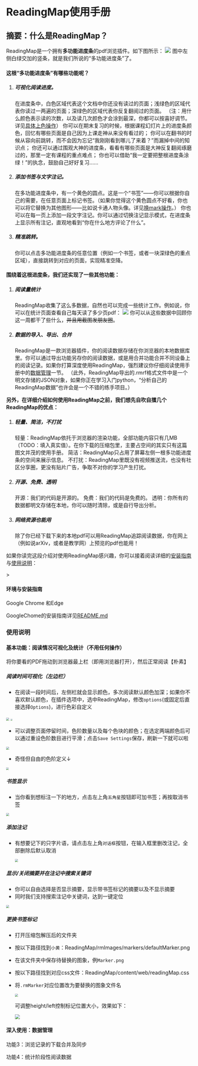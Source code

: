 # ReadingMap使用手册

## 摘要：什么是ReadingMap？
ReadingMap是一个拥有**多功能进度条**的pdf浏览插件。如下图所示：
![](overview.png)
图中左侧白绿交加的竖条，就是我们所说的“多功能进度条”了。

#### 这根“多功能进度条”有哪些功能呢？

1. ##### 可视化阅读进度。
   
   在进度条中，白色区域代表这个文档中你还没有读过的页面；浅绿色的区域代表你读过一两遍的页面；深绿色的区域代表你反复翻阅过的页面。
   （注：用什么颜色表示读的次数，以及读几次颜色才会涂到最深，你都可以按喜好调节。详见[具体上色操作](#changeColorbar)）
   你可以在期末复习的时候，根据课程幻灯片上的进度条颜色，回忆有哪些页面是自己因为上课走神从来没有看过的；
   你可以在翻书的时候从容向前跳转，而不会因为忘记“我刚刚看到哪儿了来着？”而漏掉中间的知识点；
   你还可以通过围观大神的进度条，看看有哪些页面是大神反复翻阅琢磨过的，那里一定有课程的重点难点；
   你也可以借助“我一定要把整根进度条涂绿！”的执念，鼓励自己好好复习……
   
2. ##### 添加书签与文字注记。
   
   在多功能进度条中，有一个黄色的圆点。这是一个“书签”——你可以根据你自己的需要，在任意页面上标记书签。（如果你觉得这个黄色圆点不好看，你也可以将它替换为其他图形——比如说卡通人物头像。详见[换mark操作](#changeMark)。）
   你也可以在每一页上添加一段文字注记。你可以通过切换注记显示模式，在进度条上显示所有注记，直观地看到“你在什么地方评论了什么”。
   
3. ##### 精准跳转。
   
   你可以点击多功能进度条的任意位置（例如一个书签，或者一块深绿色的重点区域），直接跳转到对应的页面，实现精准空降。

#### 围绕着这根进度条，我们还实现了一些其他功能：

1. ##### 阅读量统计
   
   ReadingMap收集了这么多数据，自然也可以完成一些统计工作。例如说，你可以在统计页面查看自己每天读了多少页pdf：
   ![](statistics.png)
   你可以从这些数据中回顾你这一周都干了些什么，~~并且用截图发朋友圈~~。
2. ##### 数据的导入、导出、合并
   
   ReadingMap是一款浏览器插件，你的阅读数据存储在你浏览器的本地数据库里。你可以通过导出功能另存你的阅读数据，或是用合并功能合并不同设备上的阅读记录。如果你打算深度使用ReadingMap，强烈建议你仔细阅读使用手册中的[数据管理](#dataManagement)一节。
   （此外，ReadingMap导出的.rmrf格式文件中是一个明文存储的JSON对象，如果你正在学习入门python，“分析自己的ReadingMap数据”也许会是一个不错的练手项目。）

**另外，在详细介绍如何使用ReadingMap之前，我们想先自吹自擂几个ReadingMap的优点：**

1. ##### 轻量、简洁，不打扰
   
   轻量：ReadingMap依托于浏览器的渲染功能，全部功能内容只有几MB（TODO：填入真实值）。在你下载的压缩包里，主要占空间的其实只有这篇图文并茂的使用手册。
   简洁：ReadingMap只占用了屏幕左侧一根多功能进度条的空间来展示信息。
   不打扰：ReadingMap里既没有视频推送流，也没有社区分享圈，更没有贴片广告，争取不对你的学习产生打扰。
   
2. ##### 开源、免费、透明
   
   开源：我们的代码是开源的。
   免费：我们的代码是免费的。
   透明：你所有的数据都明文存储在本地，你可以随时清除，或是自行导出分析。
   
3. ##### 网络资源也能用
   
   除了你已经下载下来的本地pdf可以用ReadingMap追踪阅读数据，你在网上（例如说arXiv，或者是教学网）上预览的pdf也能用！
   
   

如果你读完这段介绍对使用ReadingMap感兴趣，你可以接着阅读详细的[安装指南](#howtoEquip)与[使用说明](#howtoUse)：

<div id="howtoEquip"></div>>

#### 环境与安装指南

Google Chrome 和Edge

GoogleChome的安装指南详见[README.md](./README.md)



<div id="howtoUse"></div>

### 使用说明

#### 基本功能：阅读情况可视化及统计（不用任何操作）

将你要看的PDF拖动到浏览器最上栏（即用浏览器打开），然后正常阅读【朴素】

<div id="changeColorbar"></div>

##### 阅读时间可视化（左边栏）

* 在阅读一段时间后，左侧栏就会显示颜色，多次阅读默认颜色加深；如果你不喜欢默认颜色，在插件选项中，选中ReadingMap，修改`options`(或固定后直接选择`Options`)，进行色彩自定义

<img src="./pics/Usages2options.png" style="zoom:50%;" />

<img src="./pics/Usages1.png" style="zoom: 33%;" />

* 可以调整页面停留时间，色阶数量以及每个色块的颜色；在选定两端颜色后可以通过重设色阶数目进行平滑；点击`Save Settings`保存，刷新一下就可以啦

<img src="./pics/Usages3options.png" style="zoom:50%;" />

* 奇怪但自由的色阶定义$\downarrow$

<img src="./pics/Usages_color.png" style="zoom:43%;" />



##### 书签显示

* 当你看到想标注一下的地方，点击左上角`五角星`按钮即可加书签；再按取消书签

<img src="./pics/Usages4mark.png" style="zoom:50%;" />

##### 添加注记

* 有想要记下的只字片语，请点击左上角`对话框`按钮，在输入框里删改注记，全部删除后默认取消

  <img src="./pics/Usages5notes.png" style="zoom:50%;" />

##### 显示/关闭摘要并在注记中搜索关键词

* 你可以自由选择是否显示摘要，显示带书签标记的摘要以及不显示摘要
* 同时我们支持搜索注记中关键词，达到一键定位

<img src="./pics/Usages6modes.png" style="zoom:50%;" />



##### 更换书签标记

* 打开压缩包解压后的文件夹

* 按以下路径找到`小黄`：ReadingMap/rmImages/markers/defaultMarker.png

* 在该文件夹中保存待替换的图象，例`Marker.png`

* 按以下路径找到对应css文件：ReadingMap/content/web/readingMap.css

* 将`.rmMarker`对应位置改为要替换的图象文件名

  <img src="./pics/ChangeMarkerinCSS.png" style="zoom:50%;" />

  可调整height/left控制标记位置大小，效果如下：

  <img src="./pics/ChangeMarker.png" style="zoom: 80%;" />



<div id="dataManagement"></div>

#### 深入使用：数据管理

功能3：浏览记录的下载合并及同步

功能4：统计阶段性阅读数据